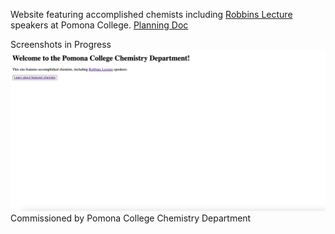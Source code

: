 Website featuring accomplished chemists including [Robbins Lecture](https://www.pomona.edu/academics/departments/chemistry/robbins-lecture-series) speakers at Pomona College. 
[Planning Doc](https://docs.google.com/document/d/1DxpVlYVnFwC_Ep09Wzdhd_Dz38w2BRGm8s-afKKCNY4/edit?usp=sharing) 

Screenshots in Progress
![Homepage. Text says 'Welcome to the Pomona College Chemistry Department! This website includes descriptions of accomplished chemists including Robbins Lecture Speakers'](chem_website_landingpage.png)
Commissioned by Pomona College Chemistry Department

